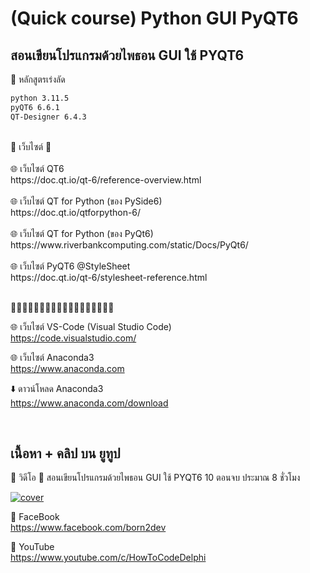 # (Quick course) Python GUI PyQT6
## สอนเขียนโปรแกรมด้วยไพธอน GUI ใช้ PYQT6

📌 หลักสูตรเร่งลัด
```xml
python 3.11.5
pyQT6 6.6.1
QT-Designer 6.4.3
```



<br/>
📌 เว็บไซต์ 📌<br>
<br />
🌐 เว็บไซต์ QT6<br />
https://doc.qt.io/qt-6/reference-overview.html
<br />
<br />
🌐 เว็บไซต์ QT for Python (ของ PySide6)<br />
https://doc.qt.io/qtforpython-6/
<br />
<br />
🌐 เว็บไซต์ QT for Python (ของ PyQt6)<br />
https://www.riverbankcomputing.com/static/Docs/PyQt6/
<br />
<br />
🌐 เว็บไซต์ PyQT6  @StyleSheet<br />
https://doc.qt.io/qt-6/stylesheet-reference.html
<br />
<br />

🔷🔷🔷🔷🔷🔷🔷🔷🔷🔷🔷🔷🔷🔷🔷🔷🔷🔷  

🌐 เว็บไซต์ VS-Code (Visual Studio Code)  \
https://code.visualstudio.com/  

🌐 เว็บไซต์ Anaconda3  \
https://www.anaconda.com

⬇️ ดาวน์โหลด Anaconda3  \
https://www.anaconda.com/download  


<br/>

## เนื้อหา + คลิป บน ยูทูป
🔷 วิดีโอ
📌 สอนเขียนโปรแกรมด้วยไพธอน GUI ใช้ PYQT6 10 ตอนจบ ประมาณ 8 ชั่วโมง<br>

[![cover](http://img.youtube.com/vi/j34CTwNw4No/0.jpg)](https://www.youtube.com/watch?v=j34CTwNw4No&list=PLyo_YyuVQpeUwCECO3d5e_J5CWtk9_cUX "Click to Play Video")


🔷 FaceBook  \
https://www.facebook.com/born2dev

🔷 YouTube  \
https://www.youtube.com/c/HowToCodeDelphi

